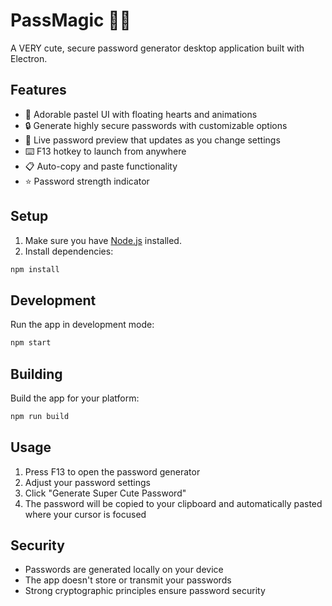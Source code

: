 # PassMagic 💖✨

A VERY cute, secure password generator desktop application built with Electron.

## Features

- 💖 Adorable pastel UI with floating hearts and animations
- 🔒 Generate highly secure passwords with customizable options
- 🌈 Live password preview that updates as you change settings
- ⌨️ F13 hotkey to launch from anywhere
- 📋 Auto-copy and paste functionality
- ⭐ Password strength indicator

## Setup

1. Make sure you have [Node.js](https://nodejs.org/) installed.
2. Install dependencies:

```bash
npm install
```

## Development

Run the app in development mode:

```bash
npm start
```

## Building

Build the app for your platform:

```bash
npm run build
```

## Usage

1. Press F13 to open the password generator
2. Adjust your password settings
3. Click "Generate Super Cute Password"
4. The password will be copied to your clipboard and automatically pasted where your cursor is focused

## Security

- Passwords are generated locally on your device
- The app doesn't store or transmit your passwords
- Strong cryptographic principles ensure password security
